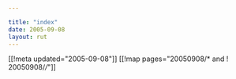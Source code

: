```yaml
---

title: "index"
date: 2005-09-08
layout: rut
---
```


[[!meta updated="2005-09-08"]]
[[!map pages="20050908/* and ! 20050908/*/*"]]

